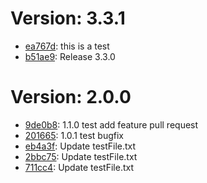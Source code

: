 # Version: 3.3.1

* [ea767d](https://github.com/dragos-mateescu-visma/localPetClinic/commit/ea767d42364c0ed1a0acc0aa80a971dc470e7b84): this is a test
* [b51ae9](https://github.com/dragos-mateescu-visma/localPetClinic/commit/b51ae98d2d551fed3bc543a08706345f96988c65): Release 3.3.0


# Version: 2.0.0

* [9de0b8](https://github.com/dragos-mateescu-visma/test/commit/9de0b8cfb82aab140b88e4b008ab1b9c5c89865b): 1.1.0 test add feature pull request
* [201665](https://github.com/dragos-mateescu-visma/test/commit/2016656bc802e32f344a6be88e8f30d5747b46c4): 1.0.1 test bugfix
* [eb4a3f](https://github.com/dragos-mateescu-visma/test/commit/eb4a3f2ef4569dfa56fb14479928f308b8e59c76): Update testFile.txt
* [2bbc75](https://github.com/dragos-mateescu-visma/test/commit/2bbc75313c6ac03f59c3a825c7a82f7124baad8b): Update testFile.txt
* [711cc4](https://github.com/dragos-mateescu-visma/test/commit/711cc48b9dc8de96ba121ffadea93e05d2d3e0eb): Update testFile.txt



